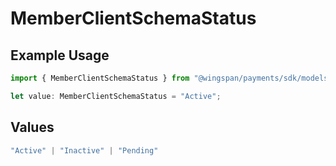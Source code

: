 # MemberClientSchemaStatus

## Example Usage

```typescript
import { MemberClientSchemaStatus } from "@wingspan/payments/sdk/models/shared";

let value: MemberClientSchemaStatus = "Active";
```

## Values

```typescript
"Active" | "Inactive" | "Pending"
```